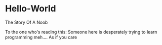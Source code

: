 # Hello-World
The Story Of A Noob


To the one who's reading this:
Someone here is desperately trying to learn programming
meh....
As if you care
